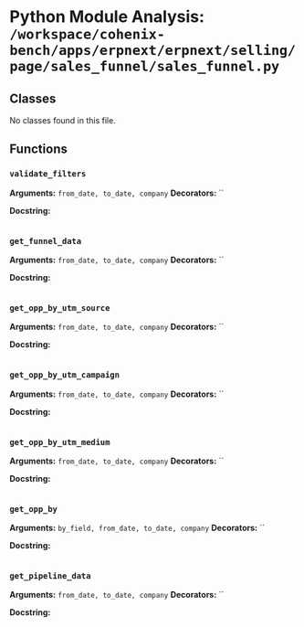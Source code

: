 # Python Module Analysis: `/workspace/cohenix-bench/apps/erpnext/erpnext/selling/page/sales_funnel/sales_funnel.py`

## Classes

No classes found in this file.


## Functions

### `validate_filters`
**Arguments:** `from_date, to_date, company`
**Decorators:** ``

**Docstring:**
```

```
### `get_funnel_data`
**Arguments:** `from_date, to_date, company`
**Decorators:** ``

**Docstring:**
```

```
### `get_opp_by_utm_source`
**Arguments:** `from_date, to_date, company`
**Decorators:** ``

**Docstring:**
```

```
### `get_opp_by_utm_campaign`
**Arguments:** `from_date, to_date, company`
**Decorators:** ``

**Docstring:**
```

```
### `get_opp_by_utm_medium`
**Arguments:** `from_date, to_date, company`
**Decorators:** ``

**Docstring:**
```

```
### `get_opp_by`
**Arguments:** `by_field, from_date, to_date, company`
**Decorators:** ``

**Docstring:**
```

```
### `get_pipeline_data`
**Arguments:** `from_date, to_date, company`
**Decorators:** ``

**Docstring:**
```

```


